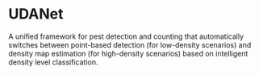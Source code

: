 # UDANet
A unified framework for pest detection and counting that automatically switches between point-based detection (for low-density scenarios) and density map estimation (for high-density scenarios) based on intelligent density level classification.

